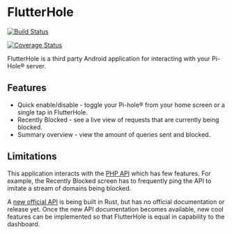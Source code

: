# FlutterHole

[![Build Status](https://travis-ci.org/sterrenburg/flutterhole.svg?branch=master)](https://travis-ci.org/sterrenburg/flutterhole)

[![Coverage Status](https://coveralls.io/repos/github/sterrenburg/flutterhole/badge.svg?branch=master)](https://coveralls.io/github/sterrenburg/flutterhole?branch=master)

FlutterHole is a third party Android application for interacting with your Pi-Hole® server.

## Features
- Quick enable/disable - toggle your Pi-hole® from your home screen or a single tap in FlutterHole.
- Recently Blocked - see a live view of requests that are currently being blocked.
- Summary overview - view the amount of queries sent and blocked.

##   Limitations
This application interacts with the [PHP API](https://discourse.pi-hole.net/t/pi-hole-api/1863) which has few features. For example, the Recently Blocked screen has to frequently ping the API to imitate a stream of domains being blocked.

A [new official API](https://github.com/pi-hole/api) is being built in Rust, but has no official documentation or release yet. Once the new API documentation becomes available, new cool features can be implemented so that FlutterHole is equal in capability to the dashboard.